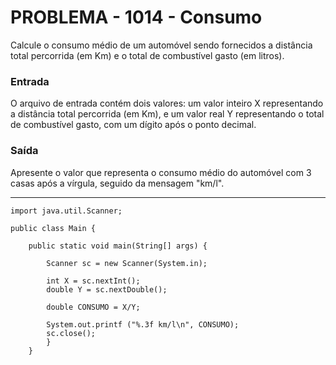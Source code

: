 # PROBLEMA - 1014 - Consumo

Calcule o consumo médio de um automóvel sendo fornecidos a distância total percorrida (em Km) e o total de combustível gasto (em litros).

### Entrada
O arquivo de entrada contém dois valores: um valor inteiro X representando a distância total percorrida (em Km), e um valor real Y representando o total de combustível gasto, com um dígito após o ponto decimal.

### Saída
Apresente o valor que representa o consumo médio do automóvel com 3 casas após a vírgula, seguido da mensagem "km/l".

-------------------------------------------------------------------------------------------------------------------

```
import java.util.Scanner;

public class Main {
 
    public static void main(String[] args) {
        
        Scanner sc = new Scanner(System.in);
		
        int X = sc.nextInt();
        double Y = sc.nextDouble();

		double CONSUMO = X/Y;
        
		System.out.printf ("%.3f km/l\n", CONSUMO);
        sc.close();
		}
    }
```
